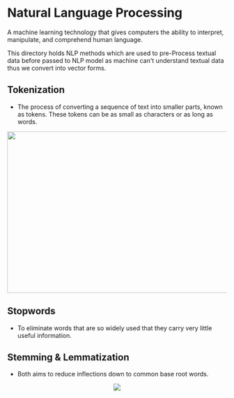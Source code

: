 
# Natural Language Processing
A machine learning technology that gives computers the ability to interpret, manipulate, and comprehend human language.

This directory holds NLP methods which are used to pre-Process textual data before passed to NLP model as machine can't understand textual data thus we convert into vector forms.

## Tokenization 
- The process of converting a sequence of text into smaller parts, known as tokens. These tokens can be as small as characters or as long as words.

<p align="center">
  <img src="https://github.com/who-deepanshu/Deep-Learning/assets/129099978/9c026a0a-8b8b-451f-ad32-be342fe40a8c" width="600" height="370" </img>
</p>


## Stopwords
- To eliminate words that are so widely used that they carry very little useful information. 


## Stemming & Lemmatization
- Both aims to reduce inflections down to common base root words.

<p align="center">
  <img src="https://github.com/who-deepanshu/Deep-Learning/assets/129099978/a88c54f0-9a69-4960-890d-47819b36a076"</img>
</p>

